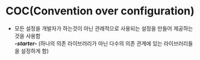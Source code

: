 # COC(Convention over configuration)
* 모든 설정을 개발자가 하는것이 아닌 관례적으로 사용되는 설정을 만들어 제공하는 것을 사용함  
 ***-starter-*** (하나의 의존 라이브러리가 아닌 다수의 의존 관계에 있는 라이브러리들을 설정하게 함)

 
